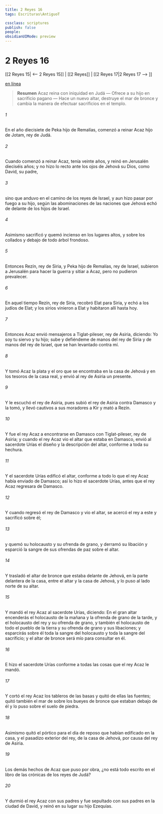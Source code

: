```yaml
---
title: 2 Reyes 16
tags: Escrituras\AntiguoT

cssclass: scriptures
publish: false
people:
obsidianUIMode: preview
---
```


# 2 Reyes 16
[[2 Reyes 15| <-- 2 Reyes 15]] | [[2 Reyes]] | [[2 Reyes 17|2 Reyes 17 --> ]]

[en línea](https://churchofjesuschrist.org/study/scriptures/ot/2-kgs/16?lang=spa)

> __Resumen__
Acaz reina con iniquidad en Judá — Ofrece a su hijo en sacrificio pagano — Hace un nuevo altar, destruye el mar de bronce y cambia la manera de efectuar sacrificios en el templo.

###### 1 
En el año diecisiete de Peka hijo de Remalías, comenzó a reinar Acaz hijo de Jotam, rey de Judá.

###### 2 
Cuando comenzó a reinar Acaz, tenía veinte años, y reinó en Jerusalén dieciséis años; y no hizo lo recto ante los ojos de Jehová su Dios, como David, su padre,

###### 3 
sino que anduvo en el camino de los reyes de Israel, y aun hizo pasar por fuego a su hijo, según las abominaciones de las naciones que Jehová echó de delante de los hijos de Israel.

###### 4 
Asimismo sacrificó y quemó incienso en los lugares altos, y sobre los collados y debajo de todo árbol frondoso.

###### 5 
Entonces Rezín, rey de Siria, y Peka hijo de Remalías, rey de Israel, subieron a Jerusalén para hacer la guerra y sitiar a Acaz, pero no pudieron prevalecer.

###### 6 
En aquel tiempo Rezín, rey de Siria, recobró Elat para Siria, y echó a los judíos de Elat; y los sirios vinieron a Elat y habitaron allí hasta hoy.

###### 7 
Entonces Acaz envió mensajeros a Tiglat-pileser, rey de Asiria, diciendo: Yo soy tu siervo y tu hijo; sube y defiéndeme de manos del rey de Siria y de manos del rey de Israel, que se han levantado contra mí.

###### 8 
Y tomó Acaz la plata y el oro que se encontraba en la casa de Jehová y en los tesoros de la casa real, y envió al rey de Asiria un presente.

###### 9 
Y le escuchó el rey de Asiria, pues subió el rey de Asiria contra Damasco y la tomó, y llevó cautivos a sus moradores a Kir y mató a Rezín.

###### 10 
Y fue el rey Acaz a encontrarse en Damasco con Tiglat-pileser, rey de Asiria; y cuando el rey Acaz vio el altar que estaba en Damasco, envió al sacerdote Urías el diseño y la descripción del altar, conforme a toda su hechura.

###### 11 
Y el sacerdote Urías edificó el altar, conforme a todo lo que el rey Acaz había enviado de Damasco; así lo hizo el sacerdote Urías, antes que el rey Acaz regresara de Damasco.

###### 12 
Y cuando regresó el rey de Damasco y vio el altar, se acercó el rey a este y sacrificó sobre él;

###### 13 
y quemó su holocausto y su ofrenda de grano, y derramó su libación y esparció la sangre de sus ofrendas de paz sobre el altar.

###### 14 
Y trasladó el altar de bronce que estaba delante de Jehová, en la parte delantera de la casa, entre el altar y la casa de Jehová, y lo puso al lado norte de su altar.

###### 15 
Y mandó el rey Acaz al sacerdote Urías, diciendo: En el gran altar encenderás el holocausto de la mañana y la ofrenda de grano de la tarde, y el holocausto del rey y su ofrenda de grano, y también el holocausto de todo el pueblo de la tierra y su ofrenda de grano y sus libaciones; y esparcirás sobre él toda la sangre del holocausto y toda la sangre del sacrificio; y el altar de bronce será mío para consultar en él.

###### 16 
E hizo el sacerdote Urías conforme a todas las cosas que el rey Acaz le mandó.

###### 17 
Y cortó el rey Acaz los tableros de las basas y quitó de ellas las fuentes; quitó también el mar de sobre los bueyes de bronce que estaban debajo de él y lo puso sobre el suelo de piedra.

###### 18 
Asimismo quitó el pórtico para el día de reposo que habían edificado en la casa, y el pasadizo exterior del rey, de la casa de Jehová, por causa del rey de Asiria.

###### 19 
Los demás hechos de Acaz que puso por obra, ¿no está todo escrito en el libro de las crónicas de los reyes de Judá?

###### 20 
Y durmió el rey Acaz con sus padres y fue sepultado con sus padres en la ciudad de David, y reinó en su lugar su hijo Ezequías.

